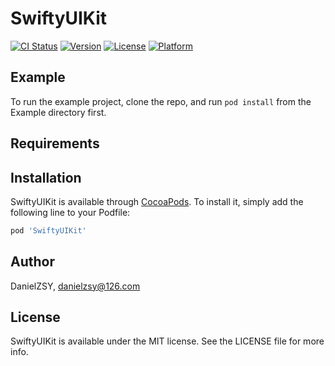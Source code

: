 # SwiftyUIKit

[![CI Status](https://img.shields.io/travis/DanielZSY/SwiftyUIKit.svg?style=flat)](https://travis-ci.org/DanielZSY/SwiftyUIKit)
[![Version](https://img.shields.io/cocoapods/v/SwiftyUIKit.svg?style=flat)](https://cocoapods.org/pods/SwiftyUIKit)
[![License](https://img.shields.io/cocoapods/l/SwiftyUIKit.svg?style=flat)](https://cocoapods.org/pods/SwiftyUIKit)
[![Platform](https://img.shields.io/cocoapods/p/SwiftyUIKit.svg?style=flat)](https://cocoapods.org/pods/SwiftyUIKit)

## Example

To run the example project, clone the repo, and run `pod install` from the Example directory first.

## Requirements

## Installation

SwiftyUIKit is available through [CocoaPods](https://cocoapods.org). To install
it, simply add the following line to your Podfile:

```ruby
pod 'SwiftyUIKit'
```

## Author

DanielZSY, danielzsy@126.com

## License

SwiftyUIKit is available under the MIT license. See the LICENSE file for more info.
